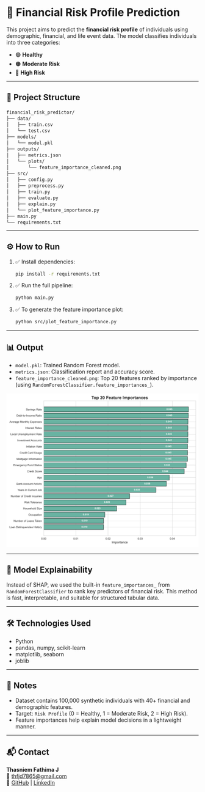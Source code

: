 
# 💼 Financial Risk Profile Prediction

This project aims to predict the **financial risk profile** of individuals using demographic, financial, and life event data. The model classifies individuals into three categories:
- 🟢 **Healthy**
- 🟠 **Moderate Risk**
- 🔴 **High Risk**

---

## 📁 Project Structure

```
financial_risk_predictor/
├── data/
│   ├── train.csv
│   └── test.csv
├── models/
│   └── model.pkl
├── outputs/
│   ├── metrics.json
│   └── plots/
│       └── feature_importance_cleaned.png
├── src/
│   ├── config.py
│   ├── preprocess.py
│   ├── train.py
│   ├── evaluate.py
│   ├── explain.py
│   └── plot_feature_importance.py
├── main.py
└── requirements.txt
```

---

## ⚙️ How to Run

1. ✅ Install dependencies:
   ```bash
   pip install -r requirements.txt
   ```

2. ✅ Run the full pipeline:
   ```bash
   python main.py
   ```

3. ✅ To generate the feature importance plot:
   ```bash
   python src/plot_feature_importance.py
   ```

---

## 📊 Output

- `model.pkl`: Trained Random Forest model.
- `metrics.json`: Classification report and accuracy score.
- `feature_importance_cleaned.png`: Top 20 features ranked by importance (using `RandomForestClassifier.feature_importances_`).

![Feature Importance](outputs/plots/feature_importance_cleaned.png)

---

## 🧠 Model Explainability

Instead of SHAP, we used the built-in `feature_importances_` from `RandomForestClassifier` to rank key predictors of financial risk. This method is fast, interpretable, and suitable for structured tabular data.

---

## 🛠 Technologies Used

- Python
- pandas, numpy, scikit-learn
- matplotlib, seaborn
- joblib

---

## 📌 Notes

- Dataset contains 100,000 synthetic individuals with 40+ financial and demographic features.
- Target: `Risk Profile` (0 = Healthy, 1 = Moderate Risk, 2 = High Risk).
- Feature importances help explain model decisions in a lightweight manner.

---

## 📬 Contact

**Thasniem Fathima J**  
📧 thfjd7865@gmail.com  
🔗 [GitHub](https://github.com/Thasniem) | [LinkedIn](https://www.linkedin.com/in/thasniem-fathima-engineering-student)
